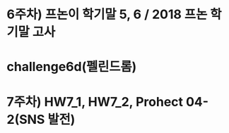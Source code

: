 # 6주차) 프논이 학기말 5, 6 / 2018 프논 학기말 고사
#       challenge6d(펠린드롬)
# 7주차) HW7_1, HW7_2, Prohect 04-2(SNS 발전)
